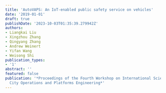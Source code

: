 ```yaml
---
title: 'AutoVAPS: An IoT-enabled public safety service on vehicles'
date: '2019-01-01'
draft: true
publishDate: '2023-10-03T01:35:39.279942Z'
authors:
- Liangkai Liu
- Xingzhou Zhang
- Qingyang Zhang
- Andrew Weinert
- Yifan Wang
- Weisong Shi
publication_types:
- '1'
abstract: ''
featured: false
publication: '*Proceedings of the Fourth Workshop on International Science of Smart
  City Operations and Platforms Engineering*'
---
```


